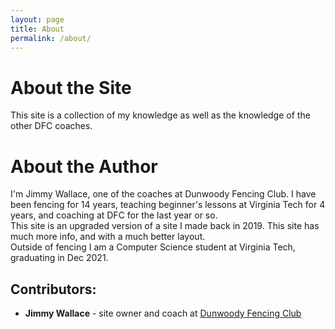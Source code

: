 ```yaml
---
layout: page
title: About
permalink: /about/
---
```

# About the Site
This site is a collection of my knowledge as well as the knowledge of the other DFC coaches.

# About the Author 
I'm Jimmy Wallace, one of the coaches at Dunwoody Fencing Club. I have been fencing for 14 years, teaching beginner's lessons at Virginia Tech for 4 years, and coaching at DFC for the last year or so.  
This site is an upgraded version of a site I made back in 2019. This site has much more info, and with a much better layout.  
Outside of fencing I am a Computer Science student at Virginia Tech, graduating in Dec 2021.   

## Contributors:
* **Jimmy Wallace** - site owner and coach at [Dunwoody Fencing Club](https://www.dunwoodyfencingclub.com/coaches)